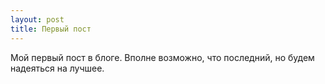 ```yaml
---
layout: post
title: Первый пост
---
```


Мой первый пост в блоге.
Вполне возможно, что последний, но будем надеяться на лучшее.